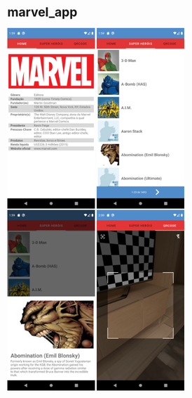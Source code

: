 # marvel_app

<img src="https://github.com/rafa-io/marvel_app/blob/main/screenshots/Screenshot_1604411987.png" width="200">

<img src="https://github.com/rafa-io/marvel_app/blob/main/screenshots/Screenshot_1604411990.png" width="200">

<img src="https://github.com/rafa-io/marvel_app/blob/main/screenshots/Screenshot_1604411994.png" width="200">

<img src="https://github.com/rafa-io/marvel_app/blob/main/screenshots/Screenshot_1604412003.png" width="200">

